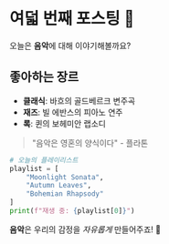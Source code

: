 # 여덟 번째 포스팅 🎵

오늘은 **음악**에 대해 이야기해볼까요?

## 좋아하는 장르
- **클래식**: 바흐의 골드베르크 변주곡
- **재즈**: 빌 에반스의 피아노 연주
- **록**: 퀸의 보헤미안 랩소디

> "음악은 영혼의 양식이다" - 플라톤

```python
# 오늘의 플레이리스트
playlist = [
    "Moonlight Sonata",
    "Autumn Leaves", 
    "Bohemian Rhapsody"
]
print(f"재생 중: {playlist[0]}")
```

**음악**은 우리의 감정을 *자유롭게* 만들어주죠! 🎼